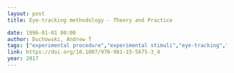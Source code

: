 ```yaml
---
layout: post
title: Eye-tracking methodology - Theory and Practice

date: 1996-01-01 00:00
author: Duchowski, Andrew T
tags: ["experimental procedure","experimental stimuli","eye-tracking","indicators of research questions","lmer"]
link: https://doi.org/10.1007/978-981-15-5675-3_4
year: 2017
---
```



